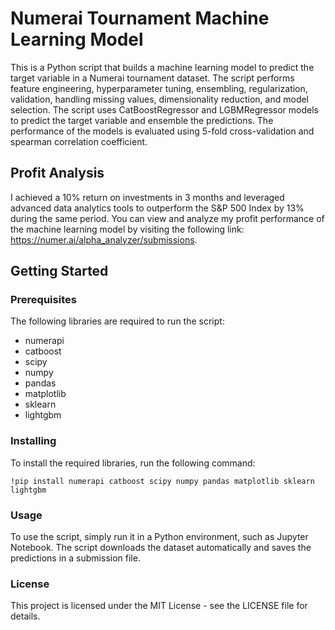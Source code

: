 # Numerai Tournament Machine Learning Model

This is a Python script that builds a machine learning model to predict the target variable in a Numerai tournament dataset. The script performs feature engineering, hyperparameter tuning, ensembling, regularization, validation, handling missing values, dimensionality reduction, and model selection. The script uses CatBoostRegressor and LGBMRegressor models to predict the target variable and ensemble the predictions. The performance of the models is evaluated using 5-fold cross-validation and spearman correlation coefficient.

## Profit Analysis

I achieved a 10% return on investments in 3 months and leveraged advanced data analytics tools to outperform the S&P 500 Index by 13% during the same period.
You can view and analyze my profit performance of the machine learning model by visiting the following link: https://numer.ai/alpha_analyzer/submissions.

## Getting Started

### Prerequisites

The following libraries are required to run the script:

* numerapi
* catboost
* scipy
* numpy
* pandas
* matplotlib
* sklearn
* lightgbm

### Installing

To install the required libraries, run the following command:

```
!pip install numerapi catboost scipy numpy pandas matplotlib sklearn lightgbm
```
### Usage

To use the script, simply run it in a Python environment, such as Jupyter Notebook. The script downloads the dataset automatically and saves the predictions in a submission file.

### License

This project is licensed under the MIT License - see the LICENSE file for details.
